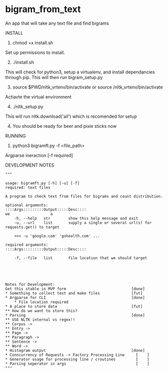 # bigram_from_text
An app that will take any text file and find bigrams

INSTALL

1. chmod +x install.sh

Set up permissions to install.

2. ./install.sh

This will check for python3, setup a virtualenv, and install dependancies through pip. This will then run bigram_setup.py

3. source $PWD/nltk_vrtenv/bin/activate or source <path>/nltk_vrtenv/bin/activate

Actiavte the virtual environment

4. ./nltk_setup.py

This will run nltk.download('all') which is recomended for setup

4. You should be ready for beer and pixie sticks now



RUNNING

1. python3 bigramft.py -f <file_path>

Argparse ineraction [-f required]



DEVELOPMENT NOTES

    """
    
    usage: bigramft.py [-h] [-u] [-f]
    required: text files

    A program to check text from files for bigrams and count distribution.

    optional arguments:
    ::::Args:::::::::Output:::::Desc::::
    we                  a
        -h, --help   str        show this help message and exit
        -u, --url    list       supply a single or several url(s) for requests.get() to target

        >>> -u 'google.com' 'gohealth.com' ...
        
    required arguments:
    ::::Args:::::::::Output:::::Desc::::

        -f, --file   list       file location that we should target
    
   
   
   
    
    Notes for Development:
    Get this stable in MVP form                             [done]
    * Something to collect text and make files              [fut]
    * Argparse for CLI                                      [done]
        * File location required
    * A place to store data                                 [fut]
    ** How do we want to store this?
    * Parsing                                               [done]
    ** USE NLTK internal vs regex!!
    ** Corpus ->
    ** Entry ->
    ** Page ->
    ** Paragraph ->
    ** Sentence ->
    ** Word ->
    * Histogram output                                      [done]
    * Conncurrency of Requests -> Factory Processing Line     [    ]
    * Generator usage for processing line / croutines         [    ]
    * Parsing seperator in args                               [    ]
    """